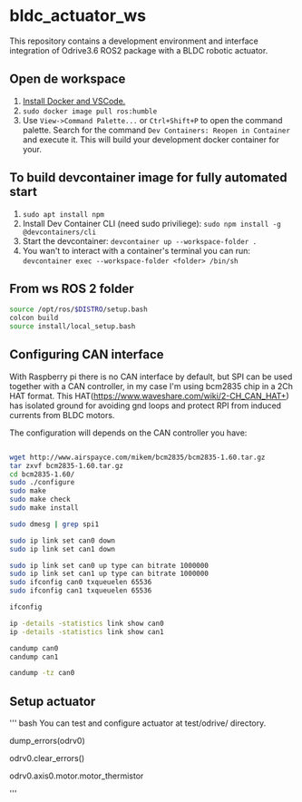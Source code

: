 # bldc_actuator_ws

This repository contains a development environment and interface integration of Odrive3.6 ROS2 package with a BLDC robotic actuator.

## Open de workspace

1. [Install Docker and VSCode.](https://docs.ros.org/en/humble/How-To-Guides/Setup-ROS-2-with-VSCode-and-Docker-Container.html)
2. `sudo docker image pull ros:humble`
3. Use `View->Command Palette...` or `Ctrl+Shift+P` to open the command palette. Search for the command `Dev Containers: Reopen in Container` and execute it. This will build your development docker container for your.

## To build devcontainer image for fully automated start

1. `sudo apt install npm`
2. Install Dev Container CLI (need sudo priviliege): `sudo npm install -g @devcontainers/cli`
3. Start the devcontainer: `devcontainer up --workspace-folder .`
4. You wan't to interact with a container's terminal you can run: `devcontainer exec --workspace-folder <folder> /bin/sh`

## From ws ROS 2 folder

``` bash
source /opt/ros/$DISTRO/setup.bash
colcon build
source install/local_setup.bash
```

## Configuring CAN interface

With Raspberry pi there is no CAN interface by default, but SPI can be used together with a CAN controller, in my case I'm using bcm2835 chip in a 2Ch HAT format. This HAT(<https://www.waveshare.com/wiki/2-CH_CAN_HAT+>) has isolated ground for avoiding gnd loops and protect RPI from induced currents from BLDC motors.

The configuration will depends on the CAN controller you have:

``` bash

wget http://www.airspayce.com/mikem/bcm2835/bcm2835-1.60.tar.gz
tar zxvf bcm2835-1.60.tar.gz 
cd bcm2835-1.60/
sudo ./configure
sudo make
sudo make check
sudo make install

sudo dmesg | grep spi1

sudo ip link set can0 down
sudo ip link set can1 down

sudo ip link set can0 up type can bitrate 1000000
sudo ip link set can1 up type can bitrate 1000000
sudo ifconfig can0 txqueuelen 65536
sudo ifconfig can1 txqueuelen 65536

ifconfig

ip -details -statistics link show can0
ip -details -statistics link show can1

candump can0
candump can1

candump -tz can0
```

## Setup actuator

''' bash
You can test and configure actuator at test/odrive/ directory.

dump_errors(odrv0)

odrv0.clear_errors()

odrv0.axis0.motor.motor_thermistor

'''

